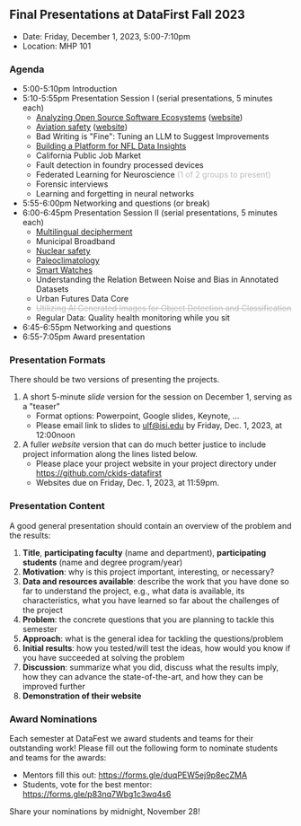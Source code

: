 ## Final Presentations at DataFirst Fall 2023

- Date: Friday, December 1, 2023, 5:00-7:10pm
- Location: MHP 101

### Agenda
- 5:00-5:10pm Introduction
- 5:10-5:55pm Presentation Session I (serial presentations,  5 minutes each)
    - [Analyzing Open Source Software Ecosystems](https://github.com/ckids-datafirst/2023-fall-software-ecosystems/blob/main/content/results/DataFirst%20Final%20Presentation.pptx) ([website](https://ckids-datafirst.github.io/2023-fall-software-ecosystems))
    - [Aviation safety](https://docs.google.com/presentation/d/1jhiXaIc_vZcVcwy5roXUPR-URiogvyPhAm0jr3jiCgA) ([website](https://ckids-datafirst.github.io/2023-fall-aviation-safety))
    - Bad Writing is "Fine": Tuning an LLM to Suggest Improvements        
    - [Building a Platform for NFL Data Insights](https://docs.google.com/presentation/d/1rMBRK41_23LIeyyz8yXhby90Gbhi7QwXTzEGkDlxYgE)
    - California Public Job Market
    - Fault detection in foundry processed devices        
    - Federated Learning for Neuroscience <span style="color:#BBBBBB">(1 of 2 groups to present)</span> 
    - Forensic interviews        
    - Learning and forgetting in neural networks        
- 5:55-6:00pm Networking and questions (or break)
- 6:00-6:45pm Presentation Session II (serial presentations, 5 minutes each)
    - [Multilingual decipherment](https://docs.google.com/presentation/d/17Pqg32x5xyAB1Qq_eOCWhv9MOLkA8OkM1tATc9SUEVM)  
    - Municipal Broadband
    - [Nuclear safety](https://docs.google.com/presentation/d/1mMI_68bH62_03MR5txZHfn8xQoGYoOfKseRmpTMf3Ok)
    - [Paleoclimatology](https://docs.google.com/presentation/d/1xgzsrci497XWe1nyyoHrrjVCrm1VQpHVJ_9aWAiAIQg)        
    - [Smart Watches](https://docs.google.com/presentation/d/1rB5CwkG8rrB7jgq1vZv3SNEdoUo7eOzpFP9Zi4DlLD8)        
    - Understanding the Relation Between Noise and Bias in Annotated Datasets        
    - Urban Futures Data Core
    - <span style="color:#BBBBBB">~~Utilizing AI Generated Images for Object Detection and Classification~~</span>   
    - Regular Data: Quality health monitoring while you sit
- 6:45-6:55pm Networking and questions
- 6:55-7:05pm Award presentation

### Presentation Formats
There should be two versions of presenting the projects.
  1. A short 5-minute _slide_ version for the session on December 1, serving as a "teaser"
     - Format options: Powerpoint, Google slides, Keynote, ...
     - Please email link to slides to ulf@isi.edu by Friday, Dec. 1, 2023, at 12:00noon
  2. A fuller _website_ version that can do much better justice to include project information along the lines listed below.
     - Please place your project website in your project directory under https://github.com/ckids-datafirst
     - Websites due on Friday, Dec. 1, 2023, at 11:59pm.

### Presentation Content
A good general presentation should contain an overview of the problem and the results:
  1. __Title__, __participating faculty__ (name and department), __participating students__ (name and degree program/year)
  2. __Motivation__: why is this project important, interesting, or necessary?
  3. __Data and resources available__: describe the work that you have done so far to understand the project, e.g., what data is available, its characteristics, what you have learned so far about the challenges of the project
  4. __Problem__: the concrete questions that you are planning to tackle this semester
  5. __Approach__: what is the general idea for tackling the questions/problem
  6. __Initial results__: how you tested/will test the ideas, how would you know if you have succeeded at solving the problem
  7. __Discussion__: summarize what you did, discuss what the results imply, how they can advance the state-of-the-art, and how they can be improved further
  8. __Demonstration of their website__

### Award Nominations
Each semester at DataFest we award students and teams for their outstanding work! Please fill out the following form to nominate students and teams for the awards: 
- Mentors fill this out: https://forms.gle/duqPEW5ej9p8ecZMA 
- Students, vote for the best mentor: https://forms.gle/p83nq7Wbg1c3wq4s6
  
Share your nominations by midnight, November 28!
